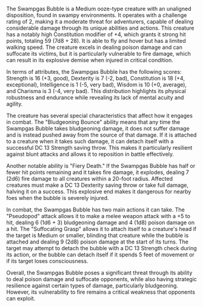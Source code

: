 The Swampgas Bubble is a Medium ooze-type creature with an unaligned disposition, found in swampy environments. It operates with a challenge rating of 2, making it a moderate threat for adventurers, capable of dealing considerable damage through its unique abilities and actions. This creature has a notably high Constitution modifier of +4, which grants it strong hit points, totaling 59 (7d8 + 28). It is able to fly and hover but has a limited walking speed. The creature excels in dealing poison damage and can suffocate its victims, but it is particularly vulnerable to fire damage, which can result in its explosive demise when injured in critical condition. 

In terms of attributes, the Swampgas Bubble has the following scores: Strength is 16 (+3, good), Dexterity is 7 (-2, bad), Constitution is 18 (+4, exceptional), Intelligence is 1 (-5, very bad), Wisdom is 10 (+0, average), and Charisma is 3 (-4, very bad). This distribution highlights its physical robustness and endurance while revealing its lack of mental acuity and agility.

The creature has several special characteristics that affect how it engages in combat. The "Bludgeoning Bounce" ability means that any time the Swampgas Bubble takes bludgeoning damage, it does not suffer damage and is instead pushed away from the source of that damage. If it is attached to a creature when it takes such damage, it can detach itself with a successful DC 13 Strength saving throw. This makes it particularly resilient against blunt attacks and allows it to reposition in battle effectively.

Another notable ability is "Fiery Death." If the Swampgas Bubble has half or fewer hit points remaining and it takes fire damage, it explodes, dealing 7 (2d6) fire damage to all creatures within a 20-foot radius. Affected creatures must make a DC 13 Dexterity saving throw or take full damage, halving it on a success. This explosive end makes it dangerous for nearby foes when the bubble is severely injured.

In combat, the Swampgas Bubble has two main actions it can take. The "Pseudopod" attack allows it to make a melee weapon attack with a +5 to hit, dealing 6 (1d6 + 3) bludgeoning damage and 4 (1d8) poison damage on a hit. The "Suffocating Grasp" allows it to attach itself to a creature's head if the target is Medium or smaller, blinding that creature while the bubble is attached and dealing 9 (2d8) poison damage at the start of its turns. The target may attempt to detach the bubble with a DC 13 Strength check during its action, or the bubble can detach itself if it spends 5 feet of movement or if its target loses consciousness.

Overall, the Swampgas Bubble poses a significant threat through its ability to deal poison damage and suffocate opponents, while also having strategic resilience against certain types of damage, particularly bludgeoning. However, its vulnerability to fire remains a critical weakness that opponents can exploit.